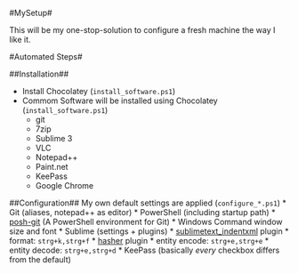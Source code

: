 #MySetup#

This will be my one-stop-solution to configure a fresh machine the way I like it.


#Automated Steps#

##Installation##

 - Install Chocolatey (`install_software.ps1`)
 - Commom Software will be installed using Chocolatey (`install_software.ps1`)
	* git
	* 7zip
	* Sublime 3
	* VLC
	* Notepad++
	* Paint.net
	* KeePass
	* Google Chrome

##Configuration##
My own default settings are applied (`configure_*.ps1`)
 	* Git (aliases, notepad++ as editor)
 	* PowerShell (including startup path)
		* [posh-git](https://github.com/dahlbyk/posh-git) (A PowerShell environment for Git)
 	* Windows Command window size and font
 	* Sublime (settings + plugins)
		* [sublimetext_indentxml](https://github.com/alek-sys/sublimetext_indentxml) plugin
			* format: `strg+k,strg+f`
		* [hasher](https://github.com/dangelov/hasher) plugin
			* entity encode: `strg+e,strg+e`
			* entity decode: `strg+e,strg+d`
 	* KeePass (basically _every_ checkbox differs from the default)
